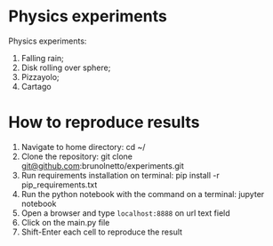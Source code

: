 # Physics experiments

Physics experiments:
  1) Falling rain;
  2) Disk rolling over sphere;
  3) Pizzayolo;
  4) Cartago

# How to reproduce results

1) Navigate to home directory: cd ~/
2) Clone the repository: git clone git@github.com:brunolnetto/experiments.git
3) Run requirements installation on terminal: pip install -r pip_requirements.txt
4) Run the python notebook with the command on a terminal: jupyter notebook
5) Open a browser and type ```localhost:8888``` on url text field
6) Click on the main.py file
7) Shift-Enter each cell to reproduce the result

